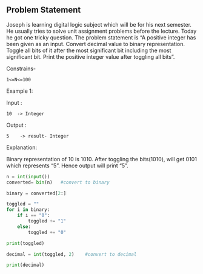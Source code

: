 

## Problem Statement 

Joseph is learning digital logic subject which will be for his next semester. He usually tries to solve unit assignment problems before the lecture. Today he got one tricky question. The problem statement is “A positive integer has been given as an input. Convert decimal value to binary representation. Toggle all bits of it after the most significant bit including the most significant bit. Print the positive integer value after toggling all bits”.

Constrains-
```
1<=N<=100
```
Example 1:

Input :
```
10  -> Integer
```
Output :

```
5    -> result- Integer
```
Explanation:

Binary representation of 10 is 1010. After toggling the bits(1010), will get 0101 which represents “5”. Hence output will print “5”.



```python
n = int(input())
converted= bin(n)   #convert to binary

binary = converted[2:]

toggled = ""
for i in binary:
    if i == "0":
        toggled += "1"
    else:
        toggled += "0"

print(toggled)

decimal = int(toggled, 2)    #convert to decimal

print(decimal)

```